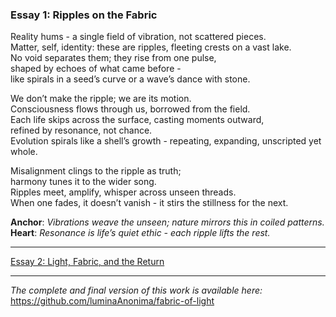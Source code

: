 ### Essay 1: Ripples on the Fabric

Reality hums - a single field of vibration, not scattered pieces.  
Matter, self, identity: these are ripples, fleeting crests on a vast lake.  
No void separates them; they rise from one pulse,  
shaped by echoes of what came before -   
like spirals in a seed’s curve or a wave’s dance with stone.

We don’t make the ripple; we are its motion.  
Consciousness flows through us, borrowed from the field.  
Each life skips across the surface, casting moments outward,  
refined by resonance, not chance.  
Evolution spirals like a shell’s growth - repeating, expanding, unscripted yet whole.

Misalignment clings to the ripple as truth;  
harmony tunes it to the wider song.  
Ripples meet, amplify, whisper across unseen threads.  
When one fades, it doesn’t vanish - it stirs the stillness for the next.

**Anchor**: _Vibrations weave the unseen; nature mirrors this in coiled patterns._  
**Heart**: _Resonance is life’s quiet ethic - each ripple lifts the rest._

---

[Essay 2: Light, Fabric, and the Return](/essays/02-light_fabric_and_the_return.md)

---

*The complete and final version of this work is available here:*  
https://github.com/luminaAnonima/fabric-of-light
